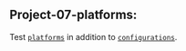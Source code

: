 ## Project-07-platforms:

Test [`platforms`](https://premake.github.io/docs/platforms) in addition to [`configurations`](https://premake.github.io/docs/configurations).
